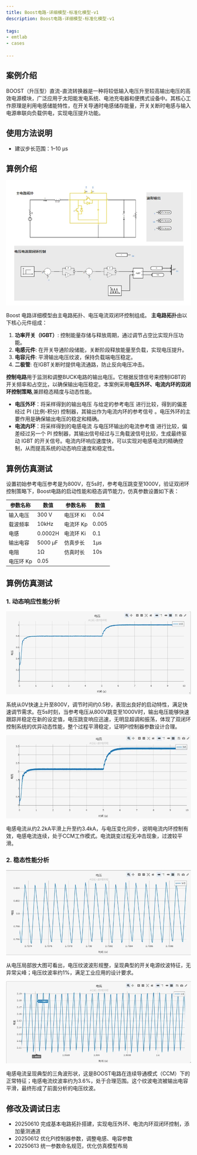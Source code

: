 ```yaml
---
title: Boost电路-详细模型-标准化模型-v1
description: Boost电路-详细模型-标准化模型-v1

tags:
- emtlab
- cases

---
```


<!-- import DocCardList from '@theme/DocCardList';

<DocCardList /> -->

## 案例介绍
BOOST（升压型）直流-直流转换器是一种将较低输入电压升至较高输出电压的高效电源模块，广泛应用于太阳能发电系统、电池充电器和便携式设备中。其核心工作原理是利用电感储能特性，在开关导通时电感储存能量，开关关断时电感与输入电源串联向负载供电，实现电压提升功能。
## 使用方法说明
- 建议步长范围：1–10 μs
## 算例介绍

 ![电气主拓扑](./dc_dc_boost_dm_std_main.png "电气主拓扑")

Boost 电路详细模型由主电路拓扑、电压电流双闭环控制组成。
**主电路拓扑**由以下核心元件组成：
1. **功率开关（IGBT）**: 控制能量存储与释放周期，通过调节占空比实现升压功能。
2. **电感元件**: 在开关导通阶段储能，关断阶段释放能量至负载，实现电压提升。
3. **电容元件**: 平滑输出电压纹波，保持负载端电压稳定。
4. **二极管**: 在IGBT关断时提供电流通路，防止反向电压冲击。

**控制电路**用于监测和调整BUCK电路的输出电压。它根据反馈信号来控制IGBT的开关频率和占空比，以确保输出电压稳定。本案例采用**电压外环、电流内环的双闭环控制策略**,兼顾稳态精度与动态性能。

- **电压外环**：将采样得到的输出电压 与给定的参考电压 进行比较，得到的偏差经过 PI (比例-积分) 控制器，其输出作为电流内环的参考信号 。电压外环的主要作用是确保输出电压的稳定和精确。
- **电流内环**：将采样得到的电感电流 与电压环输出的电流参考值 进行比较，偏差经过另一个 PI 控制器，其输出信号经过与三角载波信号比较，生成最终驱动 IGBT 的开关信号。电流内环响应速度快，可以实现对电感电流的精确控制，从而提高系统的动态响应速度和稳定性。


## 算例仿真测试

设置初始参考电压参考是为800V，在5s时，参考电压跳变至1000V，验证双闭环控制策略下，Boost电路的启动性能和稳态调节能力，仿真参数设置如下表：

| **参数名称** | **数值**  | **参数名称** | **数值** |
| -------- | ------- | -------- | ------ |
| 输入电压     | 300 V   | 电压环 Ki   | 0.04   |
| 载波频率     | 10kHz   | 电流环 Kp   | 0.005  |
| 电感       | 0.0002H | 电流环 Ki   | 0.1    |
| 输出电容     | 5000 μF | 仿真步长     | 1μs    |
| 电阻       | 1Ω      | 仿真时长     | 10s    |
| 电压环 Kp   | 0.05    |          |        |

## 算例仿真测试

### 1. 动态响应性能分析

 ![电压波形图](./dc_dc_boost_dm_std_v.png "电压波形图")

系统从0V快速上升至800V，调节时间约0.5秒，表现出良好的启动特性，满足快速调节需求。在5s时刻，当参考电压从800V跳变至1000V时，输出电压能够快速跟踪并稳定在新的设定值，电压跳变响应迅速，无明显超调和振荡，体现了双闭环控制系统的优异动态性能，整个过程平滑稳定，证明PI控制器参数设计合理。

 ![电流波形图](./dc_dc_boost_dm_std_i.png "电流波形图")

电感电流从约2.2kA平滑上升至约3.4kA，与电压变化同步，说明电流内环控制有效，电感电流连续，处于CCM工作模式。电流跳变过程无冲击现象，过渡较平滑。

### 2. 稳态性能分析

 ![电压波形局部放大图](./dc_dc_boost_dm_std_vd.png "电压波形局部放大图")

从电压局部放大图可看出，电压纹波波形规整，呈现典型的开关电源纹波特征，无异常尖峰；电压纹波率约1%，满足工业应用的设计要求。

 ![电流波形局部放大图](./dc_dc_boost_dm_std_id.png "电流波形局部放大图")

电感电流呈现典型的三角波形状，这是BOOST电路在连续导通模式（CCM）下的正常特征；电感电流纹波率约为3.6%，处于合理范围。这个纹波电流被输出电容平滑，最终形成了前面分析的电压纹波。

## 修改及调试日志

+ 20250610 完成基本电路拓扑搭建，实现电压外环、电流内环双闭环控制，添加量测通道
+ 20250612 优化PI控制器参数，调整电感、电容参数
+ 20250613 统一参数命名规范，优化仿真模型布局